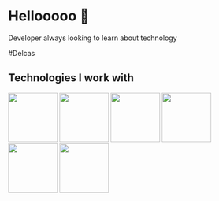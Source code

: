 <h1>Hellooooo 👋</h1>
<p> Developer always looking to learn about technology</p>

#Delcas

## Technologies I work with

<img src="https://cdn.jsdelivr.net/gh/devicons/devicon@latest/icons/java/java-original.svg" width= 100px /> 
<img src="https://cdn.jsdelivr.net/gh/devicons/devicon@latest/icons/c/c-original.svg" width= 100px/>          
<img src="https://cdn.jsdelivr.net/gh/devicons/devicon@latest/icons/csharp/csharp-original.svg" width= 100px/>
 
<img src="https://cdn.jsdelivr.net/gh/devicons/devicon@latest/icons/linux/linux-original.svg" width= 100px/>

<img src="https://cdn.jsdelivr.net/gh/devicons/devicon@latest/icons/sqldeveloper/sqldeveloper-original.svg" width= 100px/>

<img src="https://cdn.jsdelivr.net/gh/devicons/devicon@latest/icons/python/python-original.svg" width= 100px/>
          
                             
          

<!--
**Delcas64/Delcas64** is a ✨ _special_ ✨ repository because its `README.md` (this file) appears on your GitHub profile.

Here are some ideas to get you started:

- 🔭 I’m currently working on ...
- 🌱 I’m currently learning ...
- 👯 I’m looking to collaborate on ...
- 🤔 I’m looking for help with ...
- 💬 Ask me about ...
- 📫 How to reach me: ...
- 😄 Pronouns: ...
- ⚡ Fun fact: ...
-->
